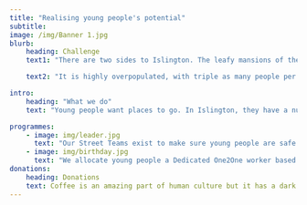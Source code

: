 ```yaml
---
title: "Realising young people's potential"
subtitle:
image: /img/Banner 1.jpg
blurb:
    heading: Challenge
    text1: "There are two sides to Islington. The leafy mansions of the upper middle classes – and the low-income households in which a third of under-sixteens live. In one in three Islington households, no-one is employed. Over half of single parents in the borough – mostly mothers – are out of work. Just a fifth are in full employment, half the national average. The borough has the highest recorded prevalence of depression and severe mental illness in London."

    text2: "It is highly overpopulated, with triple as many people per square metre as the average London borough, and the second lowest proportion of green space. It’s also full of young people with drive, creativity, ideas – and enormous potential. But without safe green spaces, playgrounds, or youth centres, they have nowhere to grow. And without the financial freedom to travel to other areas of the city, they cannot benefit from better local provisions elsewhere. We don’t want their energy and ambitions to go to waste."

intro:
    heading: "What we do"
    text: "Young people want places to go. In Islington, they have a number of options, but few of them are free. Community centres in estates have been closed, or are being redeveloped. Many don’t feel safe travelling to the places which remain open because of high incidence of crime or antisocial behaviour. Prospex gives them somewhere to learn, play, or just relax – closer to home."

programmes:
    - image: img/leader.jpg
      text: "Our Street Teams exist to make sure young people are safe and well, wherever they are. If they’d rather not come to the centre, our staff check in on them in their local area. This builds a mutual trust and allows positive relationships to be formed. Our team become familiar faces, and get to know the wider community as well as the young people themselves."
    - image: img/birthday.jpg
      text: "We allocate young people a Dedicated One2One worker based on their needs and circumstances. Our One2one work could range from a few sessions helping a young person complete a application form, to many years working with them and their families to help overcome a range of complex issues which, together, can have a serious impact on their wellbeing."
donations:
    heading: Donations
    text: Coffee is an amazing part of human culture but it has a dark side too – one of colonialism and mindless abuse of natural resources and human lives. We want to turn this around and return the coffee trade to the drink’s exhilarating, empowering and unifying nature.
---
```

